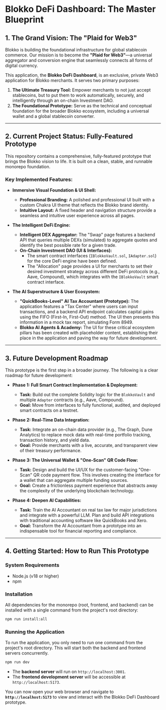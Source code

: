 # Blokko DeFi Dashboard: The Master Blueprint

## 1. The Grand Vision: The "Plaid for Web3"

Blokko is building the foundational infrastructure for global stablecoin commerce. Our mission is to become the **"Plaid for Web3"**—a universal aggregator and conversion engine that seamlessly connects all forms of digital currency.

This application, the **Blokko DeFi Dashboard**, is an exclusive, private Web3 application for Blokko merchants. It serves two primary purposes:
1.  **The Ultimate Treasury Tool:** Empower merchants to not just accept stablecoins, but to put them to work automatically, securely, and intelligently through an on-chain Investment DAO.
2.  **The Foundational Prototype:** Serve as the technical and conceptual foundation for the broader Blokko ecosystem, including a universal wallet and a global stablecoin converter.

---

## 2. Current Project Status: Fully-Featured Prototype

This repository contains a comprehensive, fully-featured prototype that brings the Blokko vision to life. It is built on a clean, stable, and runnable monorepo foundation.

### Key Implemented Features:

*   **Immersive Visual Foundation & UI Shell:**
    *   **Professional Branding:** A polished and professional UI built with a custom Chakra UI theme that reflects the Blokko brand identity.
    *   **Intuitive Layout:** A fixed header and navigation structure provide a seamless and intuitive user experience across all pages.

*   **The Intelligent DeFi Engine:**
    *   **Intelligent DEX Aggregator:** The "Swap" page features a backend API that queries multiple DEXs (simulated) to aggregate quotes and identify the best possible rate for a given trade.
    *   **On-Chain Investment DAO (UI & Interfaces):**
        *   The smart contract interfaces (`IBlokkoVault.sol`, `IAdapter.sol`) for the core DeFi engine have been defined.
        *   The "Allocation" page provides a UI for merchants to set their desired investment strategy across different DeFi protocols (e.g., Aave, Compound), which integrates with the `IBlokkoVault` smart contract interface.

*   **The AI Superstructure & User Ecosystem:**
    *   **"QuickBooks-Level" AI Tax Accountant (Prototype):** The application features a "Tax Center" where users can input transactions, and a backend API endpoint calculates capital gains using the FIFO (First-In, First-Out) method. The UI then presents this information in a mock tax report, simulating Form 8949.
    *   **Blokko AI Agents & Academy:** The UI for these critical ecosystem pillars has been created with placeholder content, establishing their place in the application and paving the way for future development.

---

## 3. Future Development Roadmap

This prototype is the first step in a broader journey. The following is a clear roadmap for future development:

*   **Phase 1: Full Smart Contract Implementation & Deployment:**
    *   **Task:** Build out the complete Solidity logic for the `BlokkoVault` and multiple `Adapter` contracts (e.g., Aave, Compound).
    *   **Goal:** Move from interfaces to fully functional, audited, and deployed smart contracts on a testnet.

*   **Phase 2: Real-Time Data Integration:**
    *   **Task:** Integrate an on-chain data provider (e.g., The Graph, Dune Analytics) to replace mock data with real-time portfolio tracking, transaction history, and yield data.
    *   **Goal:** Provide merchants with a live, accurate, and transparent view of their treasury performance.

*   **Phase 3: The Universal Wallet & "One-Scan" QR Code Flow:**
    *   **Task:** Design and build the UI/UX for the customer-facing "One-Scan" QR code payment flow. This involves creating the interface for a wallet that can aggregate multiple funding sources.
    *   **Goal:** Create a frictionless payment experience that abstracts away the complexity of the underlying blockchain technology.

*   **Phase 4: Deepen AI Capabilities:**
    *   **Task:** Train the AI Accountant on real tax law for major jurisdictions and integrate with a powerful LLM. Plan and build API integrations with traditional accounting software like QuickBooks and Xero.
    *   **Goal:** Transform the AI Accountant from a prototype into an indispensable tool for financial reporting and compliance.

---

## 4. Getting Started: How to Run This Prototype

### System Requirements
*   Node.js (v18 or higher)
*   npm

### Installation
All dependencies for the monorepo (root, frontend, and backend) can be installed with a single command from the project's root directory:
```bash
npm run install:all
```

### Running the Application
To run the application, you only need to run one command from the project's root directory. This will start both the backend and frontend servers concurrently.
```bash
npm run dev
```
*   The **backend server** will run on `http://localhost:3001`.
*   The **frontend development server** will be accessible at `http://localhost:5173`.

You can now open your web browser and navigate to **`http://localhost:5173`** to view and interact with the Blokko DeFi Dashboard prototype.
